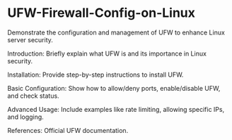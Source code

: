# UFW-Firewall-Config-on-Linux
Demonstrate the configuration and management of UFW to enhance Linux server security.

Introduction: Briefly explain what UFW is and its importance in Linux security.

Installation: Provide step-by-step instructions to install UFW.

Basic Configuration: Show how to allow/deny ports, enable/disable UFW, and check status.

Advanced Usage: Include examples like rate limiting, allowing specific IPs, and logging.

References: Official UFW documentation.
